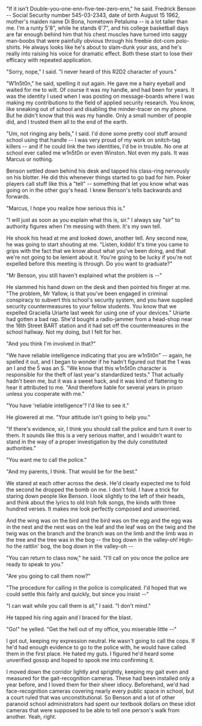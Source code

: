 "If it isn't Double-you-one-enn-five-tee-zero-enn," he said. Fredrick Benson -- Social 
Security number 545-03-2343, date of birth August 15 1962, mother's maiden name Di Bona, 
hometown Petaluma -- is a lot taller than me. I'm a runty 5'8", while he stands 6'7", 
and his college basketball days are far enough behind him that his chest muscles have 
turned into saggy man-boobs that were painfully obvious through his freebie dot-com 
polo-shirts. He always looks like he's about to slam-dunk your ass, and he's really into 
raising his voice for dramatic effect. Both these start to lose their efficacy with 
repeated application.

"Sorry, nope," I said. "I never heard of this R2D2 character of yours."

"W1n5t0n," he said, spelling it out again. He gave me a hairy eyeball and waited for me 
to wilt. Of course it was my handle, and had been for years. It was the identity I used 
when I was posting on message-boards where I was making my contributions to the field of 
applied security research. You know, like sneaking out of school and disabling the 
minder-tracer on my phone. But he didn't know that this was my handle. Only a small 
number of people did, and I trusted them all to the end of the earth.

"Um, not ringing any bells," I said. I'd done some pretty cool stuff around school using 
that handle -- I was very proud of my work on snitch-tag killers -- and if he could link 
the two identities, I'd be in trouble. No one at school ever called me w1n5t0n or even 
Winston. Not even my pals. It was Marcus or nothing.

Benson settled down behind his desk and tapped his class-ring nervously on his blotter. 
He did this whenever things started to go bad for him. Poker players call stuff like 
this a "tell" -- something that let you know what was going on in the other guy's head. 
I knew Benson's tells backwards and forwards.

"Marcus, I hope you realize how serious this is."

"I will just as soon as you explain what this is, sir." I always say "sir" to authority 
figures when I'm messing with them. It's my own tell.

He shook his head at me and looked down, another tell. Any second now, he was going to 
start shouting at me. "Listen, kiddo! It's time you came to grips with the fact that we 
know about what you've been doing, and that we're not going to be lenient about it. 
You're going to be lucky if you're not expelled before this meeting is through. Do you 
want to graduate?"

"Mr Benson, you still haven't explained what the problem is --"

He slammed his hand down on the desk and then pointed his finger at me. "The problem, Mr 
Yallow, is that you've been engaged in criminal conspiracy to subvert this school's 
security system, and you have supplied security countermeasures to your fellow students. 
You know that we expelled Graciella Uriarte last week for using one of your devices." 
Uriarte had gotten a bad rap. She'd bought a radio-jammer from a head-shop near the 16th 
Street BART station and it had set off the countermeasures in the school hallway. Not my 
doing, but I felt for her.

"And you think I'm involved in that?"

"We have reliable intelligence indicating that you are w1n5t0n" -- again, he spelled it 
out, and I began to wonder if he hadn't figured out that the 1 was an I and the 5 was an 
S. "We know that this w1n5t0n character is responsible for the theft of last year's 
standardized tests." That actually hadn't been me, but it was a sweet hack, and it was 
kind of flattering to hear it attributed to me. "And therefore liable for several years 
in prison unless you cooperate with me."

"You have 'reliable intelligence'? I'd like to see it."

He glowered at me. "Your attitude isn't going to help you."

"If there's evidence, sir, I think you should call the police and turn it over to them. 
It sounds like this is a very serious matter, and I wouldn't want to stand in the way of 
a proper investigation by the duly constituted authorities."

"You want me to call the police."

"And my parents, I think. That would be for the best."

We stared at each other across the desk. He'd clearly expected me to fold the second he 
dropped the bomb on me. I don't fold. I have a trick for staring down people like 
Benson. I look slightly to the left of their heads, and think about the lyrics to old 
Irish folk songs, the kinds with three hundred verses. It makes me look perfectly 
composed and unworried.

And the wing was on the bird and the bird was on the egg and the egg was in the nest and 
the nest was on the leaf and the leaf was on the twig and the twig was on the branch and 
the branch was on the limb and the limb was in the tree and the tree was in the bog -- 
the bog down in the valley-oh! High-ho the rattlin' bog, the bog down in the valley-oh --

"You can return to class now," he said. "I'll call on you once the police are ready to 
speak to you."

"Are you going to call them now?"

"The procedure for calling in the police is complicated. I'd hoped that we could settle 
this fairly and quickly, but since you insist --"

"I can wait while you call them is all," I said. "I don't mind."

He tapped his ring again and I braced for the blast.

"Go!" he yelled. "Get the hell out of my office, you miserable little --"

I got out, keeping my expression neutral. He wasn't going to call the cops. If he'd had 
enough evidence to go to the police with, he would have called them in the first place. 
He hated my guts. I figured he'd heard some unverified gossip and hoped to spook me into 
confirming it.

I moved down the corridor lightly and sprightly, keeping my gait even and measured for 
the gait-recognition cameras. These had been installed only a year before, and I loved 
them for their sheer idiocy. Beforehand, we'd had face-recognition cameras covering 
nearly every public space in school, but a court ruled that was unconstitutional. So 
Benson and a lot of other paranoid school administrators had spent our textbook dollars 
on these idiot cameras that were supposed to be able to tell one person's walk from 
another. Yeah, right.
